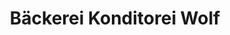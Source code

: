 ---
title: "Bäckerei Konditorei Wolf"
url: /augsburg/baeckerei-konditorei-wolf-buergermeister-aurnhammer-strasse/
shop: Bäckerei
---